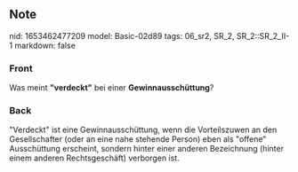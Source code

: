 ## Note
nid: 1653462477209
model: Basic-02d89
tags: 06_sr2, SR_2, SR_2::SR_2_II-1
markdown: false

### Front
Was meint <b>"verdeckt"</b> bei einer <b>Gewinnausschüttung</b>?

### Back
"Verdeckt" ist eine Gewinnausschüttung, wenn die Vorteilszuwen an den Gesellschafter (oder an eine nahe stehende Person) eben als "offene" Ausschüttung erscheint, sondern hinter einer anderen Bezeichnung (hinter einem anderen Rechtsgeschäft) verborgen ist.
